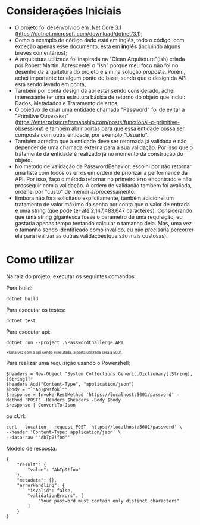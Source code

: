 # Considerações Iniciais

- O projeto foi desenvolvido em .Net Core 3.1 (https://dotnet.microsoft.com/download/dotnet/3.1);
- Como o exemplo de código dado está em inglês, todo o código, com exceção apenas esse documento, está em **inglês** (incluindo alguns breves comentários);
- A arquitetura utilizada foi inspirada na "Clean Arquiteture"(ish) criada por Robert Martin. Acrescentei o "ish" porque meu foco não foi no desenho da arquitetura do projeto e sim na solução proposta. Porém, achei  importante ter algum ponto de base, sendo que o design da API está sendo levado em conta;
- Também por conta design da api estar sendo considerado, achei interessante ter uma estrutura básica de retorno do objeto que inclui: Dados, Metadados e Tratamento de erros;
- O objetivo de criar uma entidade chamada "Password" foi de evitar a "Primitive Obsession" (https://enterprisecraftsmanship.com/posts/functional-c-primitive-obsession/) e também abrir portas para que essa entidade possa ser composta com outra entidade, por exemplo "Usuario".
- Também acredito que a entidade deve ser retornada já validada e não depender de uma chamada externa para a sua validação. Por isso que o tratamente da entidade é realizado já no momento da construção do objeto.
- No método de validação da PasswordBehavior, escolhi por não retornar uma lista com todos os erros em ordem de priorizar a performance da API. Por isso, faço o método retornar no primeiro erro encontrado e não prosseguir com a validação. A ordem de validação também foi avaliada, ordenei por "custo" de memória/processamento.
- Embora não fora solicitado explicitamente, também adicionei um tratamento de valor máximo da senha por conta que o valor de entrada é uma string (que pode ter até 2,147,483,647 caracteres). Considerando que uma string gigantesca fosse o parametro de uma requisição, eu gastaria apenas tempo tentando calcular o tamanho dela. Mas, uma vez o tamanho sendo identificado como inválido, eu não precisaria percorrer ela para realizar as outras validações(que são mais custosas).



# Como utilizar

Na raiz do projeto, executar os seguintes comandos:

Para build:
```
dotnet build
```

Para executar os testes:
```
dotnet test
```

Para executar api:
```
dotnet run --project .\PasswordChallenge.API
```

<sub><sup> *Uma vez com a api sendo executada, a porta utilizada será a 5001.</sub></sup>

Para realizar uma requisição usando o Powershell:
```
$headers = New-Object "System.Collections.Generic.Dictionary[[String],[String]]"
$headers.Add("Content-Type", "application/json")
$body = "`"AbTp9!fok`""
$response = Invoke-RestMethod 'https://localhost:5001/password' -Method 'POST' -Headers $headers -Body $body
$response | ConvertTo-Json
```

ou cUrl:
```
curl --location --request POST 'https://localhost:5001/password' \
--header 'Content-Type: application/json' \
--data-raw '"AbTp9!foo"'
```

Modelo de resposta:

```
{
    "result": {
        "value": "AbTp9!foo"
    },
    "metadata": {},
    "errorHandling": {
        "isValid": false,
        "validationErrors": [
            "Your password must contain only distinct characters"
        ]
    }
}
```